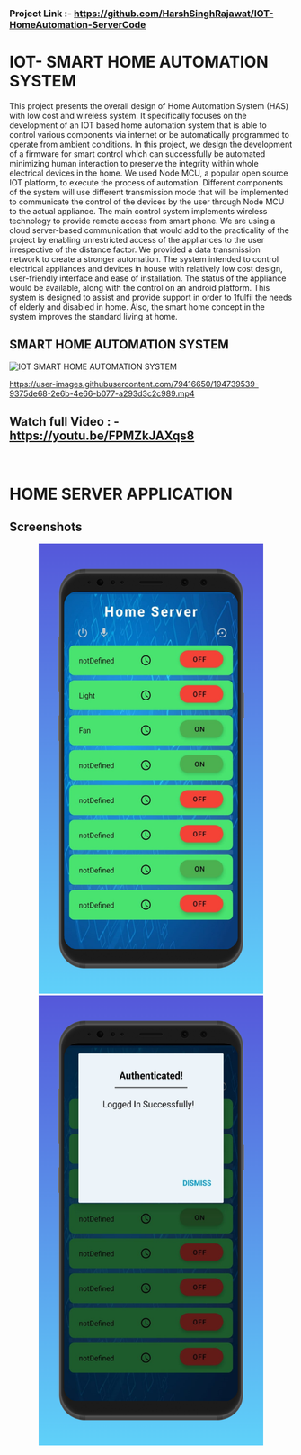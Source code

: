 ### Project Link :- https://github.com/HarshSinghRajawat/IOT-HomeAutomation-ServerCode
# IOT- SMART HOME AUTOMATION SYSTEM
This project presents the overall design of Home Automation System (HAS) with low cost and wireless system. It specifically focuses on the development of an IOT based home automation system that is able to control various components via internet or be automatically programmed to operate from ambient conditions. In this project, we design the development of a firmware for smart control which can successfully be automated minimizing human interaction to preserve the integrity within whole electrical devices in the home. We used Node MCU, a popular open source IOT platform, to execute the process of automation. Different components of the system will use different transmission mode that will be implemented to communicate the control of the devices by the user through Node MCU to the actual appliance. The main control system implements wireless technology to provide remote access from smart phone. We are using a cloud server-based communication that would add to the practicality of the project by enabling unrestricted access of the appliances to the user irrespective of the distance factor. We provided a data transmission network to create a stronger automation. The system intended to control electrical appliances and devices in house with relatively low cost design, user-friendly interface and ease of installation. The status of the appliance would be available, along with the control on an android platform. This system is designed to assist and provide support in order to 1fulfil the needs of elderly and disabled in home. Also, the smart home concept in the system improves the standard living at home.


## SMART HOME AUTOMATION SYSTEM 
![IOT SMART HOME AUTOMATION SYSTEM](https://user-images.githubusercontent.com/79416650/194740093-b918d75a-bd32-47e8-9669-4cc9c11ad4ea.png)


https://user-images.githubusercontent.com/79416650/194739539-9375de68-2e6b-4e66-b077-a293d3c2c989.mp4
## Watch full Video : - https://youtu.be/FPMZkJAXqs8

<br>

# HOME SERVER APPLICATION
## Screenshots


<p align="center">
<img src="screen_1.png" alt="feed example" width = "400" >
<img src="screen_2.png" alt="upload photo example"width = "400" >
</p>



